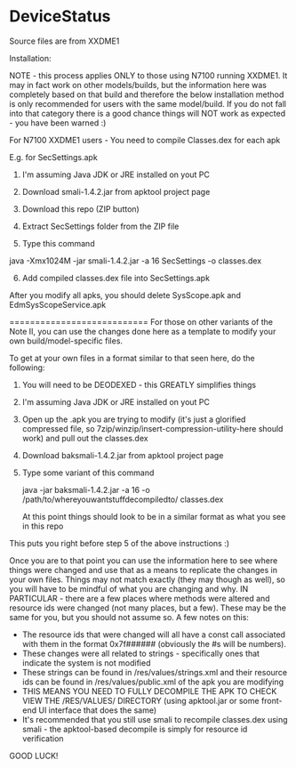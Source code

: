 DeviceStatus
============

Source files are from XXDME1

Installation:

NOTE - this process applies ONLY to those using N7100 running XXDME1. It may in fact work on other models/builds, but the information here was completely based on that build and therefore the below installation method is only recommended for users with the same model/build. If you do not fall into that category there is a good chance things will NOT work as expected - you have been warned :)

For N7100 XXDME1 users -
You need to compile Classes.dex for each apk

E.g. for SecSettings.apk

1. I'm assuming Java JDK or JRE installed on yout PC

2. Download smali-1.4.2.jar from apktool project page

3. Download this repo (ZIP button)

4. Extract SecSettings folder from the ZIP file

5. Type this command 

  java -Xmx1024M -jar smali-1.4.2.jar -a 16 SecSettings -o classes.dex
  
6. Add compiled classes.dex file into SecSettings.apk

After you modify all apks, you should delete SysScope.apk and EdmSysScopeService.apk

===========================
For those on other variants of the Note II, you can use the changes done here as a template to modify your own build/model-specific files.

To get at your own files in a format similar to that seen here, do the following:

1. You will need to be DEODEXED - this GREATLY simplifies things
2. I'm assuming Java JDK or JRE installed on yout PC
3. Open up the .apk you are trying to modify (it's just a glorified compressed file, so 7zip/winzip/insert-compression-utility-here should work) and pull out the classes.dex
4. Download baksmali-1.4.2.jar from apktool project page
5. Type some variant of this command
   
   java -jar baksmali-1.4.2.jar -a 16 -o /path/to/whereyouwantstuffdecompiledto/ classes.dex

   At this point things should look to be in a similar format as what you see in this repo

This puts you right before step 5 of the above instructions :)

Once you are to that point you can use the information here to see where things were changed and use that as a means to replicate the changes in your own files. Things may not match exactly (they may though as well), so you will have to be mindful of what you are changing and why.
IN PARTICULAR - there are a few places where methods were altered and resource ids were changed (not many places, but a few). These may be the same for you, but you should not assume so. A few notes on this:

- The resource ids that were changed will all have a const call associated with them in the format 0x7f###### (obviously the #s will be numbers).
- These changes were all related to strings - specifically ones that indicate the system is not modified
- These strings can be found in /res/values/strings.xml and their resource ids can be found in /res/values/public.xml of the apk you are modifying
- THIS MEANS YOU NEED TO FULLY DECOMPILE THE APK TO CHECK VIEW THE /RES/VALUES/ DIRECTORY (using apktool.jar or some front-end UI interface that does the same)
- It's recommended that you still use smali to recompile classes.dex using smali - the apktool-based decompile is simply for resource id verification

GOOD LUCK!
